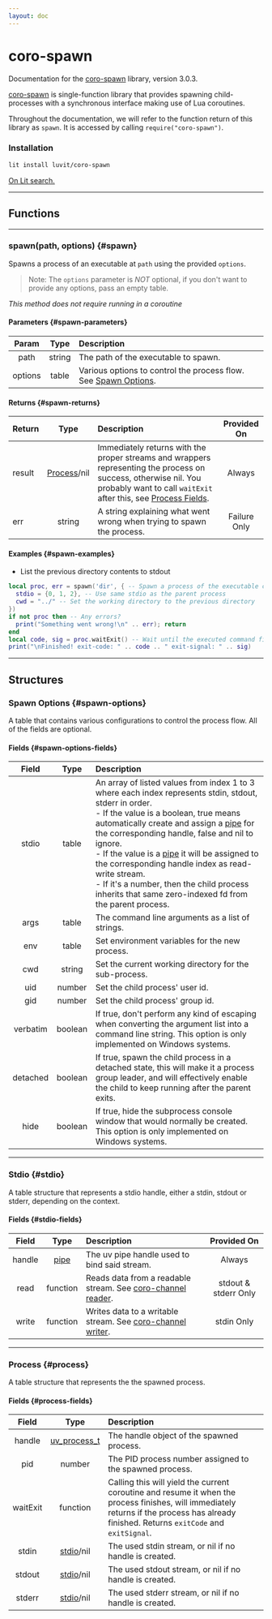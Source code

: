 ```yaml
---
layout: doc
---
```


# coro-spawn

Documentation for the [coro-spawn](https://github.com/luvit/lit/blob/master/deps/coro-spawn.lua) library, version 3.0.3.

[coro-spawn](https://github.com/luvit/lit/blob/master/deps/coro-spawn.lua) is single-function library that provides spawning child-processes with a synchronous interface making use of Lua coroutines.

Throughout the documentation, we will refer to the function return of this library as `spawn`.  It is accessed by calling `require("coro-spawn")`.

### Installation

```sh
lit install luvit/coro-spawn
```

[On Lit search.](https://luvit.io/lit.html#author:luvit%20coro-spawn)

----

## Functions

----

### spawn(path, options) {#spawn}

Spawns a process of an executable at `path` using the provided `options`.

> Note:  The `options` parameter is *NOT* optional, if you don't want to provide any options, pass an empty table.

*This method does not require running in a coroutine*

#### Parameters {#spawn-parameters}

| Param | Type   | Description |
|:-----:|:------:|:------------|
| path  | string | The path of the executable to spawn. |
| options | table| Various options to control the process flow. See [Spawn Options](#spawn-options). |

#### Returns {#spawn-returns}

| Return | Type   | Description | Provided On |
|:-------|:------:|:------------|:-----------:|
| result | [Process](#process)/nil | Immediately returns with the proper streams and wrappers representing the process on success, otherwise nil. You probably want to call `waitExit` after this, see [Process Fields](#process-fields). | Always |
| err    | string | A string explaining what went wrong when trying to spawn the process. | Failure Only |

#### Examples {#spawn-examples}

- List the previous directory contents to stdout

```lua
local proc, err = spawn('dir', { -- Spawn a process of the executable command "dir"
  stdio = {0, 1, 2}, -- Use same stdio as the parent process
  cwd = "../" -- Set the working directory to the previous directory
})
if not proc then -- Any errors?
  print("Something went wrong!\n" .. err); return
end
local code, sig = proc.waitExit() -- Wait until the executed command finishes
print("\nFinished! exit-code: " .. code .. " exit-signal: " .. sig)
```

----

## Structures

### Spawn Options {#spawn-options}

A table that contains various configurations to control the process flow. All of the fields are optional.

#### Fields {#spawn-options-fields}

| Field | Type   | Description |
|:-----:|:------:|:------------|
| stdio | table  | An array of listed values from index 1 to 3 where each index represents stdin, stdout, stderr in order.<br>- If the value is a boolean, true means automatically create and assign a [pipe](https://github.com/luvit/luv/blob/master/docs.md#uv_pipe_t--pipe-handle) for the corresponding handle, false and nil to ignore.<br>- If the value is a [pipe](https://github.com/luvit/luv/blob/master/docs.md#uv_pipe_t--pipe-handle) it will be assigned to the corresponding handle index as read-write stream.<br>- If it's a number, then the child process inherits that same zero-indexed fd from the parent process. |
| args | table  | The command line arguments as a list of strings. |
| env  | table  | Set environment variables for the new process. |
| cwd  | string | Set the current working directory for the sub-process. |
| uid  | number | Set the child process' user id. |
| gid  | number | Set the child process' group id. |
| verbatim | boolean | If true, don't perform any kind of escaping when converting the argument list into a command line string. This option is only implemented on Windows systems. |
| detached | boolean | If true, spawn the child process in a detached state, this will make it a process group leader, and will effectively enable the child to keep running after the parent exits. |
| hide | boolean | If true, hide the subprocess console window that would normally be created. This option is only implemented on Windows systems. |

----

### Stdio {#stdio}

A table structure that represents a stdio handle, either a stdin, stdout or stderr, depending on the context.

#### Fields {#stdio-fields}

| Field | Type   | Description | Provided On |
|:-----:|:------:|:------------|:-----------:|
| handle| [pipe](https://github.com/luvit/luv/blob/master/docs.md#uv_pipe_t--pipe-handle) | The uv pipe handle used to bind said stream. | Always |
| read  | function | Reads data from a readable stream. See [coro-channel reader](https://bilal2453.github.io/coro-docs/docs/coro-channel.html#reader). | stdout & stderr Only |
| write | function | Writes data to a writable stream. See [coro-channel writer](https://bilal2453.github.io/coro-docs/docs/coro-channel.html#writer). | stdin Only |

----

### Process {#process}

A table structure that represents the the spawned process.

#### Fields {#process-fields}

| Field | Type   | Description |
|:-----:|:------:|:------------|
| handle| [uv_process_t](https://github.com/luvit/luv/blob/master/docs.md#uv_process_t--process-handle) | The handle object of the spawned process. |
| pid   | number | The PID process number assigned to the spawned process. |
| waitExit | function | Calling this will yield the current coroutine and resume it when the process finishes, will immediately returns if the process has already finished. Returns `exitCode` and `exitSignal`. |
| stdin | [stdio](#stdio)/nil | The used stdin stream, or nil if no handle is created. |
| stdout| [stdio](#stdio)/nil | The used stdout stream, or nil if no handle is created. |
| stderr| [stdio](#stdio)/nil | The used stderr stream, or nil if no handle is created. |
